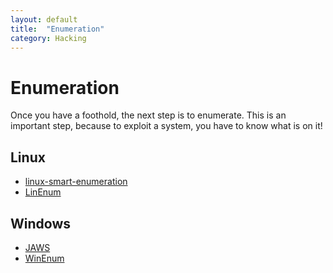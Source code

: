 ```yaml
---
layout: default
title:  "Enumeration"
category: Hacking
---
```


# Enumeration
Once you have a foothold, the next step is to enumerate. This is
an important step, because to exploit a system, you have to know
what is on it!

## Linux
* [linux-smart-enumeration](https://github.com/diego-treitos/linux-smart-enumeration)
* [LinEnum](https://github.com/rebootuser/LinEnum)

## Windows
* [JAWS](https://github.com/411Hall/JAWS)
* [WinEnum](https://github.com/mattiareggiani/WinEnum)
